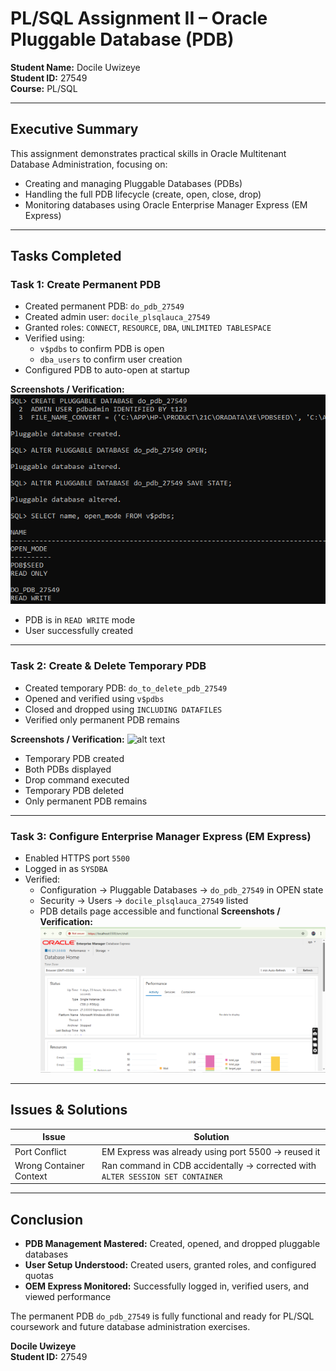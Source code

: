 # PL/SQL Assignment II – Oracle Pluggable Database (PDB)

**Student Name:** Docile Uwizeye  
**Student ID:** 27549  
**Course:** PL/SQL  

---

## Executive Summary

This assignment demonstrates practical skills in Oracle Multitenant Database Administration, focusing on:

- Creating and managing Pluggable Databases (PDBs)  
- Handling the full PDB lifecycle (create, open, close, drop)  
- Monitoring databases using Oracle Enterprise Manager Express (EM Express)  

---

## Tasks Completed

### Task 1: Create Permanent PDB
- Created permanent PDB: `do_pdb_27549`  
- Created admin user: `docile_plsqlauca_27549`  
- Granted roles: `CONNECT`, `RESOURCE`, `DBA`, `UNLIMITED TABLESPACE`  
- Verified using:  
  - `v$pdbs` to confirm PDB is open  
  - `dba_users` to confirm user creation  
- Configured PDB to auto-open at startup  

**Screenshots / Verification:**
![alt text](<Screenshot 2025-10-08 124311.png>)
- PDB is in `READ WRITE` mode  
- User successfully created  

---

### Task 2: Create & Delete Temporary PDB
- Created temporary PDB: `do_to_delete_pdb_27549`  
- Opened and verified using `v$pdbs`  
- Closed and dropped using `INCLUDING DATAFILES`  
- Verified only permanent PDB remains  

**Screenshots / Verification:**
![alt text](<Screenshot 2025-10-08 124503.png>)
- Temporary PDB created  
- Both PDBs displayed  
- Drop command executed  
- Temporary PDB deleted  
- Only permanent PDB remains  

---

### Task 3: Configure Enterprise Manager Express (EM Express)
- Enabled HTTPS port `5500`  
- Logged in as `SYSDBA`  
- Verified:  
  - Configuration → Pluggable Databases → `do_pdb_27549` in OPEN state  
  - Security → Users → `docile_plsqlauca_27549` listed  
  - PDB details page accessible and functional 
**Screenshots / Verification:**
![alt text](<Screenshot 2025-10-08 124547.png>)

---

## Issues & Solutions

| Issue | Solution |
|-------|---------|
| Port Conflict | EM Express was already using port 5500 → reused it |
| Wrong Container Context | Ran command in CDB accidentally → corrected with `ALTER SESSION SET CONTAINER` |

---

## Conclusion

- **PDB Management Mastered:** Created, opened, and dropped pluggable databases  
- **User Setup Understood:** Created users, granted roles, and configured quotas  
- **OEM Express Monitored:** Successfully logged in, verified users, and viewed performance  

The permanent PDB `do_pdb_27549` is fully functional and ready for PL/SQL coursework and future database administration exercises.

**Docile Uwizeye**  
**Student ID:** 27549










